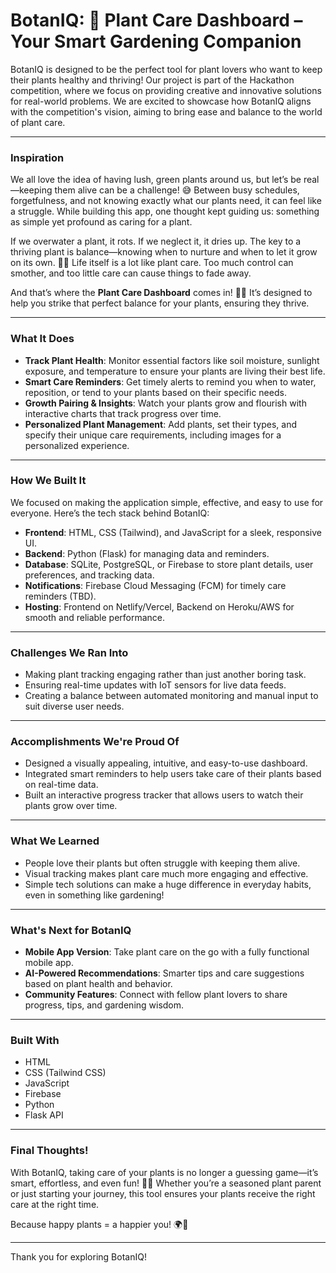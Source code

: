 # BotanIQ: 🌿 Plant Care Dashboard – Your Smart Gardening Companion

BotanIQ is designed to be the perfect tool for plant lovers who want to keep their plants healthy and thriving! Our project is part of the Hackathon competition, where we focus on providing creative and innovative solutions for real-world problems. We are excited to showcase how BotanIQ aligns with the competition's vision, aiming to bring ease and balance to the world of plant care.

---

### **Inspiration**

We all love the idea of having lush, green plants around us, but let’s be real—keeping them alive can be a challenge! 😅 Between busy schedules, forgetfulness, and not knowing exactly what our plants need, it can feel like a struggle. While building this app, one thought kept guiding us: something as simple yet profound as caring for a plant.

If we overwater a plant, it rots. If we neglect it, it dries up. The key to a thriving plant is balance—knowing when to nurture and when to let it grow on its own. 🌿✨ Life itself is a lot like plant care. Too much control can smother, and too little care can cause things to fade away. 

And that’s where the **Plant Care Dashboard** comes in! 🌱💚 It’s designed to help you strike that perfect balance for your plants, ensuring they thrive.

---

### **What It Does**

- **Track Plant Health**: Monitor essential factors like soil moisture, sunlight exposure, and temperature to ensure your plants are living their best life.
- **Smart Care Reminders**: Get timely alerts to remind you when to water, reposition, or tend to your plants based on their specific needs.
- **Growth Pairing & Insights**: Watch your plants grow and flourish with interactive charts that track progress over time.
- **Personalized Plant Management**: Add plants, set their types, and specify their unique care requirements, including images for a personalized experience.

---

### **How We Built It**

We focused on making the application simple, effective, and easy to use for everyone. Here’s the tech stack behind BotanIQ:

- **Frontend**: HTML, CSS (Tailwind), and JavaScript for a sleek, responsive UI.
- **Backend**: Python (Flask) for managing data and reminders.
- **Database**: SQLite, PostgreSQL, or Firebase to store plant details, user preferences, and tracking data.
- **Notifications**: Firebase Cloud Messaging (FCM) for timely care reminders (TBD).
- **Hosting**: Frontend on Netlify/Vercel, Backend on Heroku/AWS for smooth and reliable performance.

---

### **Challenges We Ran Into**

- Making plant tracking engaging rather than just another boring task.
- Ensuring real-time updates with IoT sensors for live data feeds.
- Creating a balance between automated monitoring and manual input to suit diverse user needs.

---

### **Accomplishments We're Proud Of**

- Designed a visually appealing, intuitive, and easy-to-use dashboard.
- Integrated smart reminders to help users take care of their plants based on real-time data.
- Built an interactive progress tracker that allows users to watch their plants grow over time.
  
---

### **What We Learned**

- People love their plants but often struggle with keeping them alive.
- Visual tracking makes plant care much more engaging and effective.
- Simple tech solutions can make a huge difference in everyday habits, even in something like gardening!

---

### **What's Next for BotanIQ**

- **Mobile App Version**: Take plant care on the go with a fully functional mobile app.
- **AI-Powered Recommendations**: Smarter tips and care suggestions based on plant health and behavior.
- **Community Features**: Connect with fellow plant lovers to share progress, tips, and gardening wisdom.

---

### **Built With**

- HTML
- CSS (Tailwind CSS)
- JavaScript
- Firebase
- Python
- Flask API

---

### **Final Thoughts!**

With BotanIQ, taking care of your plants is no longer a guessing game—it’s smart, effortless, and even fun! 🌱✨ Whether you’re a seasoned plant parent or just starting your journey, this tool ensures your plants receive the right care at the right time.

Because happy plants = a happier you! 🌍💚

--- 

Thank you for exploring BotanIQ!
